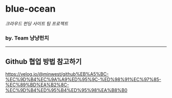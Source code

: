 # blue-ocean
*크라우드 펀딩 사이트 팀 프로젝트*
### by. Team 냥냥펀치




---




## Github 협업 방법 참고하기
https://velog.io/@minwest/github%EB%A5%BC-%EC%9D%B4%EC%9A%A9%ED%95%9C-%ED%98%91%EC%97%85-%EC%89%BD%EA%B2%8C-%EC%9D%B4%ED%95%B4%ED%95%98%EA%B8%B0
